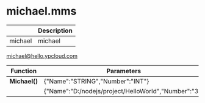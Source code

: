 # michael.mms

|  | Description |
| --- | --- |
| michael | michael |



michael@hello.ypcloud.com

| Function | Parameters | Return |
| --- | --- | --- |
| **Michael\(\)** | {"Name":"STRING","Number":"INT"} | {"Result":"STRING"} |
|  | {"Name":"D:/nodejs/project/HelloWorld","Number":"3"} | {"Result":"OK"} |



